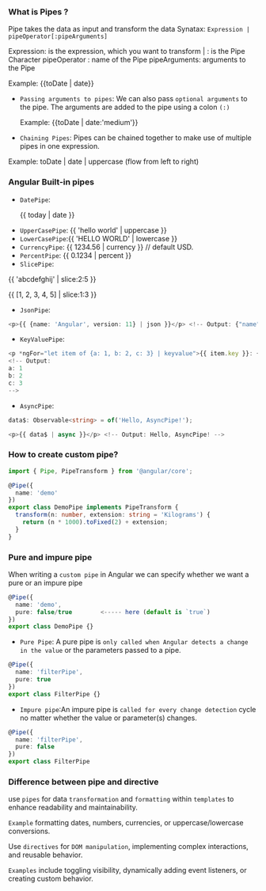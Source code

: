 ### What is Pipes ?

Pipe takes the data as input and transform the data
Synatax:
`Expression | pipeOperator[:pipeArguments]`

Expression: is the expression, which you want to transform
| : is the Pipe Character
pipeOperator : name of the Pipe
pipeArguments: arguments to the Pipe

Example: {{toDate | date}}

- `Passing arguments to pipes`: We can also pass `optional arguments` to the pipe. The arguments are added to the pipe using a colon `(:)`

  Example: {{toDate | date:'medium'}}

- `Chaining Pipes`: Pipes can be chained together to make use of multiple pipes in one expression.

Example: toDate | date | uppercase (flow from left to right)

### Angular Built-in pipes

- `DatePipe`: <p>{{ today | date }}</p>
- `UpperCasePipe`: {{ 'hello world' | uppercase }}
- `LowerCasePipe`:{{ 'HELLO WORLD' | lowercase }}
- `CurrencyPipe`: {{ 1234.56 | currency }} // default USD.
- `PercentPipe`: {{ 0.1234 | percent }}
- `SlicePipe`:
<p>{{ 'abcdefghij' | slice:2:5 }}</p> <!-- Output: cde -->
<p>{{ [1, 2, 3, 4, 5] | slice:1:3 }}</p> <!-- Output: [2, 3] -->

- `JsonPipe`:

```ts
<p>{{ {name: 'Angular', version: 11} | json }}</p> <!-- Output: {"name":"Angular","version":11} -->

```

- `KeyValuePipe`:

```ts
<p *ngFor="let item of {a: 1, b: 2, c: 3} | keyvalue">{{ item.key }}: {{ item.value }}</p>
<!-- Output:
a: 1
b: 2
c: 3
-->

```

- `AsyncPipe`:

```ts
data$: Observable<string> = of('Hello, AsyncPipe!');

<p>{{ data$ | async }}</p> <!-- Output: Hello, AsyncPipe! -->
```

### How to create custom pipe?

```ts
import { Pipe, PipeTransform } from '@angular/core';

@Pipe({
  name: 'demo'
})
export class DemoPipe implements PipeTransform {
  transform(n: number, extension: string = 'Kilograms') {
    return (n * 1000).toFixed(2) + extension;
  }
}
```

### Pure and impure pipe

When writing a `custom pipe` in Angular we can specify whether we want a pure or an impure pipe

```ts
@Pipe({
  name: 'demo',
  pure: false/true        <----- here (default is `true`)
})
export class DemoPipe {}
```

- `Pure Pipe`: A pure pipe is `only called when Angular detects a change in the value` or the parameters passed to a pipe.

```ts
@Pipe({
  name: 'filterPipe',
  pure: true
})
export class FilterPipe {}
```

- `Impure pipe`:An impure pipe is `called for every change detection` cycle no matter whether the value or parameter(s) changes.

```ts
@Pipe({
  name: 'filterPipe',
  pure: false
})
export class FilterPipe
```

### Difference between pipe and directive

use `pipes` for data `transformation` and `formatting` within `templates` to enhance readability and maintainability.

`Example` formatting dates, numbers, currencies, or uppercase/lowercase conversions.

Use `directives` for `DOM manipulation`, implementing complex interactions, and reusable behavior.

`Examples` include toggling visibility, dynamically adding event listeners, or creating custom behavior.
